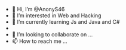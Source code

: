 - 👋 Hi, I’m @AnonyS46
- 👀 I’m interested in Web and Hacking
- 🌱 I’m currently learning Js and Java and C#
- 
- 💞️ I’m looking to collaborate on ...
- 📫 How to reach me ...

<!---
AnonyS46/AnonyS46 is a ✨ special ✨ repository because its `README.md` (this file) appears on your GitHub profile.
You can click the Preview link to take a look at your changes.
--->
